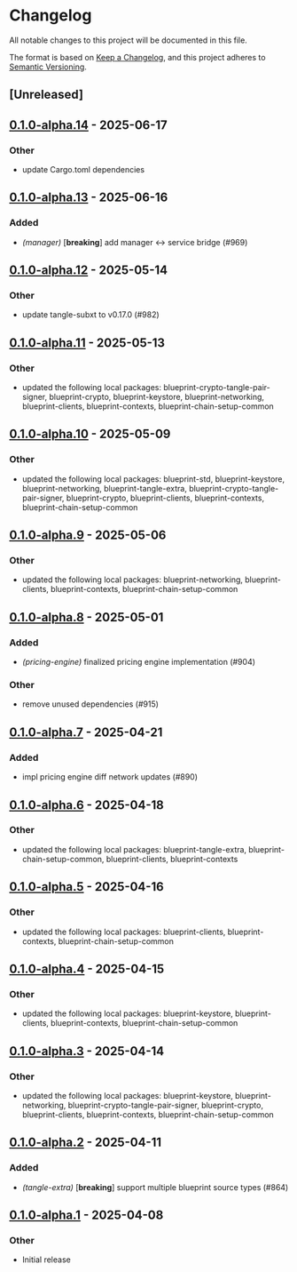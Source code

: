 # Changelog

All notable changes to this project will be documented in this file.

The format is based on [Keep a Changelog](https://keepachangelog.com/en/1.0.0/),
and this project adheres to [Semantic Versioning](https://semver.org/spec/v2.0.0.html).

## [Unreleased]

## [0.1.0-alpha.14](https://github.com/tangle-network/blueprint/compare/blueprint-chain-setup-tangle-v0.1.0-alpha.13...blueprint-chain-setup-tangle-v0.1.0-alpha.14) - 2025-06-17

### Other

- update Cargo.toml dependencies

## [0.1.0-alpha.13](https://github.com/tangle-network/blueprint/compare/blueprint-chain-setup-tangle-v0.1.0-alpha.12...blueprint-chain-setup-tangle-v0.1.0-alpha.13) - 2025-06-16

### Added

- *(manager)* [**breaking**] add manager <-> service bridge (#969)

## [0.1.0-alpha.12](https://github.com/tangle-network/blueprint/compare/blueprint-chain-setup-tangle-v0.1.0-alpha.11...blueprint-chain-setup-tangle-v0.1.0-alpha.12) - 2025-05-14

### Other

- update tangle-subxt to v0.17.0 (#982)

## [0.1.0-alpha.11](https://github.com/tangle-network/blueprint/compare/blueprint-chain-setup-tangle-v0.1.0-alpha.10...blueprint-chain-setup-tangle-v0.1.0-alpha.11) - 2025-05-13

### Other

- updated the following local packages: blueprint-crypto-tangle-pair-signer, blueprint-crypto, blueprint-keystore, blueprint-networking, blueprint-clients, blueprint-contexts, blueprint-chain-setup-common

## [0.1.0-alpha.10](https://github.com/tangle-network/blueprint/compare/blueprint-chain-setup-tangle-v0.1.0-alpha.9...blueprint-chain-setup-tangle-v0.1.0-alpha.10) - 2025-05-09

### Other

- updated the following local packages: blueprint-std, blueprint-keystore, blueprint-networking, blueprint-tangle-extra, blueprint-crypto-tangle-pair-signer, blueprint-crypto, blueprint-clients, blueprint-contexts, blueprint-chain-setup-common

## [0.1.0-alpha.9](https://github.com/tangle-network/blueprint/compare/blueprint-chain-setup-tangle-v0.1.0-alpha.8...blueprint-chain-setup-tangle-v0.1.0-alpha.9) - 2025-05-06

### Other

- updated the following local packages: blueprint-networking, blueprint-clients, blueprint-contexts, blueprint-chain-setup-common

## [0.1.0-alpha.8](https://github.com/tangle-network/blueprint/compare/blueprint-chain-setup-tangle-v0.1.0-alpha.7...blueprint-chain-setup-tangle-v0.1.0-alpha.8) - 2025-05-01

### Added

- *(pricing-engine)* finalized pricing engine implementation (#904)

### Other

- remove unused dependencies (#915)

## [0.1.0-alpha.7](https://github.com/tangle-network/blueprint/compare/blueprint-chain-setup-tangle-v0.1.0-alpha.6...blueprint-chain-setup-tangle-v0.1.0-alpha.7) - 2025-04-21

### Added

- impl pricing engine diff network updates (#890)

## [0.1.0-alpha.6](https://github.com/tangle-network/blueprint/compare/blueprint-chain-setup-tangle-v0.1.0-alpha.5...blueprint-chain-setup-tangle-v0.1.0-alpha.6) - 2025-04-18

### Other

- updated the following local packages: blueprint-tangle-extra, blueprint-chain-setup-common, blueprint-clients, blueprint-contexts

## [0.1.0-alpha.5](https://github.com/tangle-network/blueprint/compare/blueprint-chain-setup-tangle-v0.1.0-alpha.4...blueprint-chain-setup-tangle-v0.1.0-alpha.5) - 2025-04-16

### Other

- updated the following local packages: blueprint-clients, blueprint-contexts, blueprint-chain-setup-common

## [0.1.0-alpha.4](https://github.com/tangle-network/blueprint/compare/blueprint-chain-setup-tangle-v0.1.0-alpha.3...blueprint-chain-setup-tangle-v0.1.0-alpha.4) - 2025-04-15

### Other

- updated the following local packages: blueprint-keystore, blueprint-clients, blueprint-contexts, blueprint-chain-setup-common

## [0.1.0-alpha.3](https://github.com/tangle-network/blueprint/compare/blueprint-chain-setup-tangle-v0.1.0-alpha.2...blueprint-chain-setup-tangle-v0.1.0-alpha.3) - 2025-04-14

### Other

- updated the following local packages: blueprint-keystore, blueprint-networking, blueprint-crypto-tangle-pair-signer, blueprint-crypto, blueprint-clients, blueprint-contexts, blueprint-chain-setup-common

## [0.1.0-alpha.2](https://github.com/tangle-network/blueprint/compare/blueprint-chain-setup-tangle-v0.1.0-alpha.1...blueprint-chain-setup-tangle-v0.1.0-alpha.2) - 2025-04-11

### Added

- *(tangle-extra)* [**breaking**] support multiple blueprint source types (#864)

## [0.1.0-alpha.1](https://github.com/tangle-network/blueprint/releases/tag/blueprint-chain-setup-tangle-v0.1.0-alpha.1) - 2025-04-08

### Other

- Initial release

